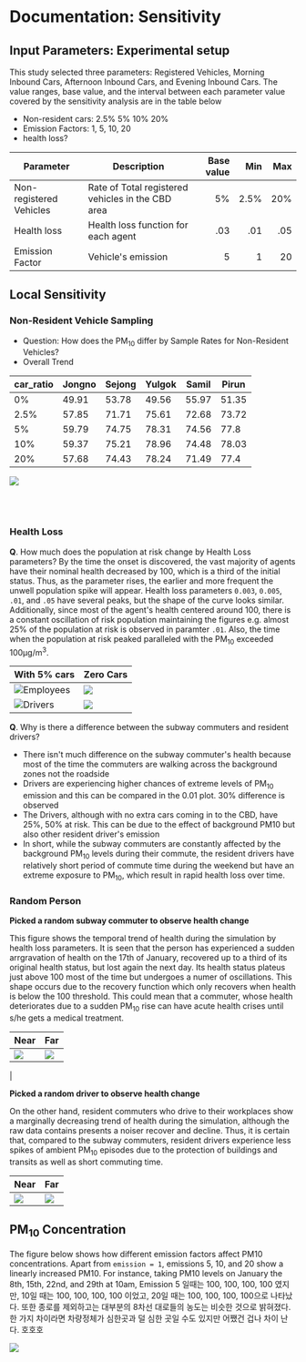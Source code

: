 # Documentation: Sensitivity
## Input Parameters: Experimental setup

This study selected three parameters: Registered Vehicles, Morning Inbound Cars, Afternoon Inbound Cars, and Evening Inbound Cars. The value ranges, base value, and the interval between each parameter value covered by the sensitivity analysis are in the table below

* Non-resident cars: 2.5% 5% 10% 20%
* Emission Factors: 1, 5, 10, 20
* health loss?


| Parameter           | Description                                       | Base value | Min    | Max   |
|---------------------|---------------------------------------------------|-----------:|-------:|------:|
| Non-registered Vehicles | Rate of Total registered vehicles in the CBD area | 5%        | 2.5%    | 20%   |
| Health loss         | Health loss function for each agent               | .03        | .01    | .05   |
|Emission Factor         | Vehicle's emission     | 5        | 1    | 20   |

<!--
## Design: A two step process
This study considers two sensitivity tests, locally and globally. Local sensitivity, also known as one-factor-at-a-time method, adjusts one factor while holding the others. Global sensitivity looks at all the possible combinations.


![](https://i.imgur.com/3Ncy2dt.png)
-->

## Local Sensitivity
### Non-Resident Vehicle Sampling
* Question: How does the PM<sub>10</sub> differ by Sample Rates for Non-Resident Vehicles?
* Overall Trend


| car_ratio | Jongno | Sejong | Yulgok | Samil | Pirun |
|-----------|--------|--------|--------|-------|-------|
| 0%        | 49.91  | 53.78  | 49.56  | 55.97 | 51.35 |
| 2.5%      | 57.85  | 71.71  | 75.61  | 72.68 | 73.72 |
| 5%        | 59.79  | 74.75  | 78.31  | 74.56 | 77.8  |
| 10%       | 59.37  | 75.21  | 78.96  | 74.48 | 78.03 |
| 20%       | 57.68  | 74.43  | 78.24  | 71.49 | 77.4  |



![](https://i.imgur.com/35I7i0V.png)
<!--
![](https://i.imgur.com/ALBBXuj.png)
-->


<br><br>


### Health Loss
**Q**. How much does the population at risk change by Health Loss parameters?
By the time the onset is discovered, the vast majority of agents have their nominal health decreased by 100, which is a third of the initial status. Thus, as the parameter rises, the earlier and more frequent the unwell population spike will appear. Health loss parameters `0.003`, `0.005`, `.01`, and `.05` have several peaks, but the shape of the curve looks similar. Additionally, since most of the agent's health centered around 100, there is a constant oscillation of risk population maintaining the figures e.g. almost 25% of the population at risk is observed in paramter `.01`. Also, the time when the population at risk peaked paralleled with the PM<sub>10</sub> exceeded 100µg/m<sup>3</sup>.

| With 5% cars | Zero Cars |
|-----------|--------|
|![Employees](https://i.imgur.com/TMBBHhP.png) |![](https://i.imgur.com/iCRSfir.png)  |
|![Drivers](https://i.imgur.com/H4cBFay.png) |![](https://i.imgur.com/jJJSSNv.png) |

**Q**. Why is there a difference between the subway commuters and resident drivers?
* There isn't much difference on the subway commuter's health because most of the time the commuters are walking across the background zones not the roadside
* Drivers are experiencing higher chances of extreme levels of PM<sub>10</sub> emission and this can be compared in the 0.01 plot. 30% difference is observed
* The Drivers, although with no extra cars coming in to the CBD, have 25%, 50% at risk. This can be due to the effect of background PM10 but also other resident driver's emission
* In short, while the subway commuters are constantly affected by the background PM<sub>10</sub> levels during their commute, the resident drivers have relatively short period of commute time during the weekend but have an extreme exposure to PM<sub>10</sub>, which result in rapid health loss over time. 


### Random Person
**Picked a random subway commuter to observe health change**

This figure shows the temporal trend of health during the simulation by health loss parameters. It is seen that the person has experienced a sudden arrgravation of health on the 17th of January, recovered up to a third of its original health status, but lost again the next day. Its health status plateus just above 100 most of the time but undergoes a numer of oscillations. This shape occurs due to the recovery function which only recovers when health is below the 100 threshold. This could mean that a commuter, whose health deteriorates due to a sudden PM<sub>10</sub> rise can have acute health crises until s/he gets a medical treatment. 

| Near | Far |
|-----------|--------|
|![](https://i.imgur.com/6XW0Yp6.png) | ![](https://i.imgur.com/nVBdprG.png)
|


**Picked a random driver to observe health change**

On the other hand, resident commuters who drive to their workplaces show a marginally decreasing trend of health during the simulation, although the raw data contains presents a noiser recover and decline. Thus, it is certain that, compared to the subway commuters, resident drivers experience less spikes of ambient PM<sub>10</sub> episodes due to the protection of buildings and transits as well as short commuting time.


| Near | Far |
|-----------|--------|
|![](https://i.imgur.com/EewT5u2.png)|![](https://i.imgur.com/PsAirV0.png) |



## PM<sub>10</sub> Concentration
The figure below shows how different emission factors affect PM10 concentrations. Apart from `emission = 1`, emissions 5, 10, and 20 show a linearly increased PM10. For instance, taking PM10 levels on January the 8th, 15th, 22nd, and 29th at 10am, Emission 5 일때는 100, 100, 100, 100 였지만, 10일 때는 100, 100, 100, 100 이었고, 20일 때는 100, 100, 100, 100으로 나타났다. 또한 종로를 제외하고는 대부분의 8차선 대로들의 농도는 비슷한 것으로 밝혀졌다. 한 가지 차이라면 차량정체가 심한곳과 덜 심한 곳일 수도 있지만 어쨌건 겁나 차이 난다. 호호호


![](https://i.imgur.com/1W69mxl.png)

